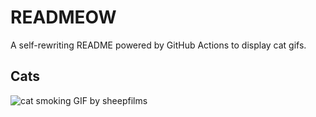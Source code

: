 # READMEOW

A self-rewriting README powered by GitHub Actions to display cat gifs.

## Cats

![cat smoking GIF by sheepfilms](https://media4.giphy.com/media/l0ExdMHUDKteztyfe/200.gif?cid=9acd02daamngmamgshept1ybdrieg4vfk1dcnqypylsjh6x2&ep=v1_gifs_search&rid=200.gif&ct=g)
